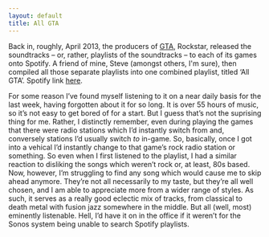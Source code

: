 ```yaml
---
layout: default
title: All GTA
---
```


Back in, roughly, April 2013, the producers of [GTA](http://www.rockstargames.com/grandtheftauto/), Rockstar, released the soundtracks – or, rather, playlists of the soundtracks – to each of its games onto Spotify. A friend of mine, Steve (amongst others, I'm sure), then compiled all those separate playlists into one combined playlist, titled ‘All GTA’. Spotify link [here](spotify:user:stevekubrick:playlist:533tJxsgXkvo1DUKQeFJGP).

For some reason I’ve found myself listening to it on a near daily basis for the last week, having forgotten about it for so long. It is over 55 hours of music, so it’s not easy to get bored of for a start. But I guess that’s not the suprising thing for me. Rather, I distinctly remember, even during playing the games that there were radio stations which I’d instantly switch from and, conversely stations I’d usually switch _to_ in-game. So, basically, once I got into a vehical I’d instantly change to that game’s rock radio station or something. So even when I first listened to the playlist, I had a similar reaction to disliking the songs which weren’t rock or, at least, 80s based. Now, however, I’m struggling to find any song which would cause me to skip ahead anymore. They’re not all necessarily to my taste, but they’re all well chosen, and I am able to appreciate more from a wider range of styles. As such, it serves as a really good eclectic mix of tracks, from classical to death metal with fusion jazz somewhere in the middle. But all (well, most) eminently listenable. Hell, I’d have it on in the office if it weren’t for the Sonos system being unable to search Spotify playlists.